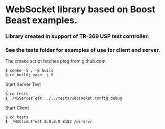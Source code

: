 # WebSocket library based on Boost Beast examples.

### Library created in support of TR-369 USP test controller.

### See the tests folder for examples of use for client and server.
The cmake script fetches plog from github.com. 

~~~
$ cmake -S . -B build
$ cd build; make -j 8
~~~

Start Server Test
~~~
$ cd tests
$ ./WSServerTest ../../tests/websocket.config debug
~~~

Start Client
~~~
$ cd tests
$ ./WSClientTest 0.0.0.0 8183 /ws-srvr
~~~
